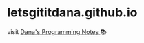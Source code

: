 # letsgititdana.github.io
visit <a href="https://letsgititdana.github.io/"> Dana's Programming Notes </a> :books:
